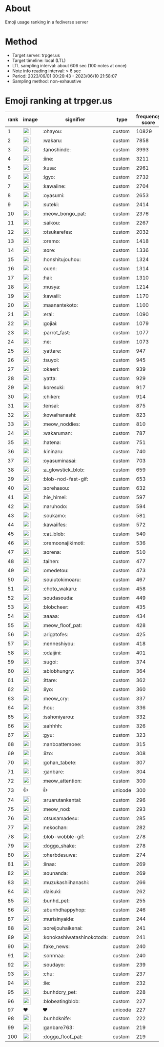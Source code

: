 # About
Emoji usage ranking in a fediverse server

# Method
- Target server: trpger.us
- Target timeline: local (LTL)
- LTL sampling interval: about 606 sec (100 notes at once)
- Note info reading interval: > 6 sec
- Period: 2023/06/01 00:26:43 - 2023/06/10 21:58:07 
- Sampling method: non-exhaustive

# Emoji ranking at trpger.us

|rank|image|signifier|type|frequency score|
|----|----|----|----|----|
|1|<img height="24" src="https://trpger.us/emoji/ohayou.webp">|:ohayou:|custom|10829|
|2|<img height="24" src="https://trpger.us/emoji/wakaru.webp">|:wakaru:|custom|7858|
|3|<img height="24" src="https://trpger.us/emoji/tanoshinde.webp">|:tanoshinde:|custom|3993|
|4|<img height="24" src="https://trpger.us/emoji/iine.webp">|:iine:|custom|3211|
|5|<img height="24" src="https://trpger.us/emoji/kusa.webp">|:kusa:|custom|2961|
|6|<img height="24" src="https://trpger.us/emoji/igyo.webp">|:igyo:|custom|2732|
|7|<img height="24" src="https://trpger.us/emoji/kawaiine.webp">|:kawaiine:|custom|2704|
|8|<img height="24" src="https://trpger.us/emoji/oyasumi.webp">|:oyasumi:|custom|2653|
|9|<img height="24" src="https://trpger.us/emoji/suteki.webp">|:suteki:|custom|2414|
|10|<img height="24" src="https://trpger.us/emoji/meow_bongo_pat.webp">|:meow_bongo_pat:|custom|2376|
|11|<img height="24" src="https://trpger.us/emoji/saikou.webp">|:saikou:|custom|2267|
|12|<img height="24" src="https://trpger.us/emoji/otsukarefes.webp">|:otsukarefes:|custom|2032|
|13|<img height="24" src="https://trpger.us/emoji/oremo.webp">|:oremo:|custom|1418|
|14|<img height="24" src="https://trpger.us/emoji/sore.webp">|:sore:|custom|1336|
|15|<img height="24" src="https://trpger.us/emoji/honshitujouhou.webp">|:honshitujouhou:|custom|1324|
|16|<img height="24" src="https://trpger.us/emoji/ouen.webp">|:ouen:|custom|1314|
|17|<img height="24" src="https://trpger.us/emoji/hai.webp">|:hai:|custom|1310|
|18|<img height="24" src="https://trpger.us/emoji/musya.webp">|:musya:|custom|1214|
|19|<img height="24" src="https://trpger.us/emoji/kawaiii.webp">|:kawaiii:|custom|1170|
|20|<img height="24" src="https://trpger.us/emoji/maanantekoto.webp">|:maanantekoto:|custom|1100|
|21|<img height="24" src="https://trpger.us/emoji/erai.webp">|:erai:|custom|1090|
|22|<img height="24" src="https://trpger.us/emoji/gojiai.webp">|:gojiai:|custom|1079|
|23|<img height="24" src="https://trpger.us/emoji/parrot_fast.webp">|:parrot_fast:|custom|1077|
|24|<img height="24" src="https://trpger.us/emoji/ne.webp">|:ne:|custom|1073|
|25|<img height="24" src="https://trpger.us/emoji/yattare.webp">|:yattare:|custom|947|
|26|<img height="24" src="https://trpger.us/emoji/tsuyoi.webp">|:tsuyoi:|custom|945|
|27|<img height="24" src="https://trpger.us/emoji/okaeri.webp">|:okaeri:|custom|939|
|28|<img height="24" src="https://trpger.us/emoji/yatta.webp">|:yatta:|custom|929|
|29|<img height="24" src="https://trpger.us/emoji/koresuki.webp">|:koresuki:|custom|917|
|30|<img height="24" src="https://trpger.us/emoji/chiken.webp">|:chiken:|custom|914|
|31|<img height="24" src="https://trpger.us/emoji/tensai.webp">|:tensai:|custom|875|
|32|<img height="24" src="https://trpger.us/emoji/kowaihanashi.webp">|:kowaihanashi:|custom|823|
|33|<img height="24" src="https://trpger.us/emoji/meow_noddies.webp">|:meow_noddies:|custom|810|
|34|<img height="24" src="https://trpger.us/emoji/wakaruman.webp">|:wakaruman:|custom|787|
|35|<img height="24" src="https://trpger.us/emoji/hatena.webp">|:hatena:|custom|751|
|36|<img height="24" src="https://trpger.us/emoji/kininaru.webp">|:kininaru:|custom|740|
|37|<img height="24" src="https://trpger.us/emoji/oyasuminasai.webp">|:oyasuminasai:|custom|703|
|38|<img height="24" src="https://trpger.us/emoji/a_glowstick_blob.webp">|:a_glowstick_blob:|custom|659|
|39|<img height="24" src="https://trpger.us/emoji/blob-nod-fast-gif.webp">|:blob-nod-fast-gif:|custom|653|
|40|<img height="24" src="https://trpger.us/emoji/sorehasou.webp">|:sorehasou:|custom|632|
|41|<img height="24" src="https://trpger.us/emoji/hie_himei.webp">|:hie_himei:|custom|597|
|42|<img height="24" src="https://trpger.us/emoji/naruhodo.webp">|:naruhodo:|custom|594|
|43|<img height="24" src="https://trpger.us/emoji/soukamo.webp">|:soukamo:|custom|581|
|44|<img height="24" src="https://trpger.us/emoji/kawaiifes.webp">|:kawaiifes:|custom|572|
|45|<img height="24" src="https://trpger.us/emoji/cat_blob.webp">|:cat_blob:|custom|540|
|46|<img height="24" src="https://trpger.us/emoji/oremoonajikimoti.webp">|:oremoonajikimoti:|custom|536|
|47|<img height="24" src="https://trpger.us/emoji/sorena.webp">|:sorena:|custom|510|
|48|<img height="24" src="https://trpger.us/emoji/taihen.webp">|:taihen:|custom|477|
|49|<img height="24" src="https://trpger.us/emoji/omedetou.webp">|:omedetou:|custom|473|
|50|<img height="24" src="https://trpger.us/emoji/souiutokimoaru.webp">|:souiutokimoaru:|custom|467|
|51|<img height="24" src="https://trpger.us/emoji/choto_wakaru.webp">|:choto_wakaru:|custom|458|
|52|<img height="24" src="https://trpger.us/emoji/soudasouda.webp">|:soudasouda:|custom|449|
|53|<img height="24" src="https://trpger.us/emoji/blobcheer.webp">|:blobcheer:|custom|435|
|54|<img height="24" src="https://trpger.us/emoji/aaaaa.webp">|:aaaaa:|custom|434|
|55|<img height="24" src="https://trpger.us/emoji/meow_floof_pat.webp">|:meow_floof_pat:|custom|428|
|56|<img height="24" src="https://trpger.us/emoji/arigatofes.webp">|:arigatofes:|custom|425|
|57|<img height="24" src="https://trpger.us/emoji/nenneshiyou.webp">|:nenneshiyou:|custom|418|
|58|<img height="24" src="https://trpger.us/emoji/odaijini.webp">|:odaijini:|custom|401|
|59|<img height="24" src="https://trpger.us/emoji/sugoi.webp">|:sugoi:|custom|374|
|60|<img height="24" src="https://trpger.us/emoji/ablobhungry.webp">|:ablobhungry:|custom|364|
|61|<img height="24" src="https://trpger.us/emoji/ittare.webp">|:ittare:|custom|362|
|62|<img height="24" src="https://trpger.us/emoji/iiyo.webp">|:iiyo:|custom|360|
|63|<img height="24" src="https://trpger.us/emoji/meow_cry.webp">|:meow_cry:|custom|337|
|64|<img height="24" src="https://trpger.us/emoji/hou.webp">|:hou:|custom|336|
|65|<img height="24" src="https://trpger.us/emoji/isshoniyarou.webp">|:isshoniyarou:|custom|332|
|66|<img height="24" src="https://trpger.us/emoji/aahhhh.webp">|:aahhhh:|custom|326|
|67|<img height="24" src="https://trpger.us/emoji/gyu.webp">|:gyu:|custom|323|
|68|<img height="24" src="https://trpger.us/emoji/nanboattemoee.webp">|:nanboattemoee:|custom|315|
|69|<img height="24" src="https://trpger.us/emoji/iizo.webp">|:iizo:|custom|308|
|70|<img height="24" src="https://trpger.us/emoji/gohan_tabete.webp">|:gohan_tabete:|custom|307|
|71|<img height="24" src="https://trpger.us/emoji/ganbare.webp">|:ganbare:|custom|304|
|72|<img height="24" src="https://trpger.us/emoji/meow_attention.webp">|:meow_attention:|custom|300|
|73|👍|👍|unicode|300|
|74|<img height="24" src="https://trpger.us/emoji/aruarutankentai.webp">|:aruarutankentai:|custom|296|
|75|<img height="24" src="https://trpger.us/emoji/meow_nod.webp">|:meow_nod:|custom|293|
|76|<img height="24" src="https://trpger.us/emoji/otsusamadesu.webp">|:otsusamadesu:|custom|285|
|77|<img height="24" src="https://trpger.us/emoji/nekochan.webp">|:nekochan:|custom|282|
|78|<img height="24" src="https://trpger.us/emoji/blob-wobble-gif.webp">|:blob-wobble-gif:|custom|278|
|79|<img height="24" src="https://trpger.us/emoji/doggo_shake.webp">|:doggo_shake:|custom|278|
|80|<img height="24" src="https://trpger.us/emoji/oherbdesuwa.webp">|:oherbdesuwa:|custom|274|
|81|<img height="24" src="https://trpger.us/emoji/iinaa.webp">|:iinaa:|custom|269|
|82|<img height="24" src="https://trpger.us/emoji/sounanda.webp">|:sounanda:|custom|269|
|83|<img height="24" src="https://trpger.us/emoji/muzukashiihanashi.webp">|:muzukashiihanashi:|custom|266|
|84|<img height="24" src="https://trpger.us/emoji/daisuki.webp">|:daisuki:|custom|262|
|85|<img height="24" src="https://trpger.us/emoji/bunhd_pet.webp">|:bunhd_pet:|custom|255|
|86|<img height="24" src="https://trpger.us/emoji/abunhdhappyhop.webp">|:abunhdhappyhop:|custom|246|
|87|<img height="24" src="https://trpger.us/emoji/murisinyaide.webp">|:murisinyaide:|custom|244|
|88|<img height="24" src="https://trpger.us/emoji/soreijouhaikenai.webp">|:soreijouhaikenai:|custom|241|
|89|<img height="24" src="https://trpger.us/emoji/konokashiwatashinokotoda.webp">|:konokashiwatashinokotoda:|custom|241|
|90|<img height="24" src="https://trpger.us/emoji/fake_news.webp">|:fake_news:|custom|240|
|91|<img height="24" src="https://trpger.us/emoji/sonnnaa.webp">|:sonnnaa:|custom|240|
|92|<img height="24" src="https://trpger.us/emoji/soudayo.webp">|:soudayo:|custom|239|
|93|<img height="24" src="https://trpger.us/emoji/chu.webp">|:chu:|custom|237|
|94|<img height="24" src="https://trpger.us/emoji/iie.webp">|:iie:|custom|232|
|95|<img height="24" src="https://trpger.us/emoji/bunhdcry_pet.webp">|:bunhdcry_pet:|custom|228|
|96|<img height="24" src="https://trpger.us/emoji/blobeatingblob.webp">|:blobeatingblob:|custom|227|
|97|❤|❤|unicode|227|
|98|<img height="24" src="https://trpger.us/emoji/bunhdknife.webp">|:bunhdknife:|custom|222|
|99|<img height="24" src="https://trpger.us/emoji/ganbare763.webp">|:ganbare763:|custom|219|
|100|<img height="24" src="https://trpger.us/emoji/doggo_floof_pat.webp">|:doggo_floof_pat:|custom|219|

